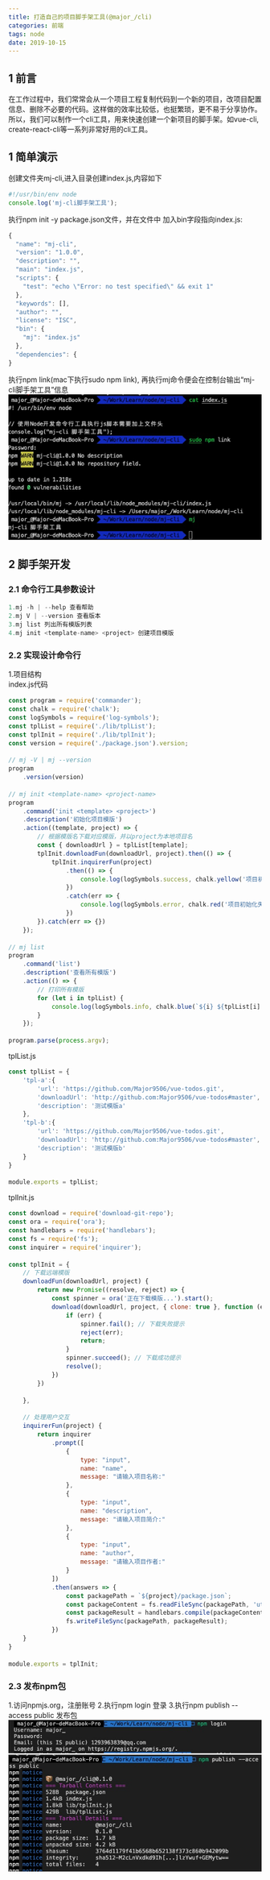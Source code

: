 ```yaml
---
title: 打造自己的项目脚手架工具(@major_/cli)
categories: 前端
tags: node
date: 2019-10-15
---
```

## 1 前言
在工作过程中，我们常常会从一个项目工程复制代码到一个新的项目，改项目配置信息、删除不必要的代码。这样做的效率比较低，也挺繁琐，更不易于分享协作。所以，我们可以制作一个cli工具，用来快速创建一个新项目的脚手架。如vue-cli, create-react-cli等一系列非常好用的cli工具。

## 1 简单演示
创建文件夹mj-cli,进入目录创建index.js,内容如下
```javascript
#!/usr/bin/env node
console.log('mj-cli脚手架工具');
```

执行npm init -y package.json文件，并在文件中 加入bin字段指向index.js:
```javascript
{
  "name": "mj-cli",
  "version": "1.0.0",
  "description": "",
  "main": "index.js",
  "scripts": {
    "test": "echo \"Error: no test specified\" && exit 1"
  },
  "keywords": [],
  "author": "",
  "license": "ISC",
  "bin": {
    "mj": "index.js"
  },
  "dependencies": {
}

```

执行npm link(mac下执行sudo npm link), 再执行mj命令便会在控制台输出“mj-cli脚手架工具”信息
![mj-cli](mj_cli/mj-cli1.0.jpg)

## 2 脚手架开发
### 2.1 命令行工具参数设计
```javascript
1.mj -h | --help 查看帮助   
2.mj V | --version 查看版本   
3.mj list 列出所有模版列表
4.mj init <template-name> <project> 创建项目模版
```
### 2.2 实现设计命令行
1.项目结构   
index.js代码

```javascript  
const program = require('commander');
const chalk = require('chalk');
const logSymbols = require('log-symbols');
const tplList = require('./lib/tplList');
const tplInit = require('./lib/tplInit');
const version = require('./package.json').version;

// mj -V | mj --version
program
    .version(version)

// mj init <template-name> <project-name>
program
    .command('init <template> <project>')
    .description('初始化项目模版')
    .action((template, project) => {
        // 根据模版名下载对应模版，并以project为本地项目名
        const { downloadUrl } = tplList[template];
        tplInit.downloadFun(downloadUrl, project).then(() => {
            tplInit.inquirerFun(project)
                .then(() => {
                    console.log(logSymbols.success, chalk.yellow('项目初始化成功'));
                })
                .catch(err => {
                    console.log(logSymbols.error, chalk.red('项目初始化失败'));
                })
        }).catch(err => {})
    });

// mj list
program
    .command('list')
    .description('查看所有模版')
    .action(() => {
        // 打印所有模版
        for (let i in tplList) {
            console.log(logSymbols.info, chalk.blue(`${i} ${tplList[i].description}`));
        }
    });

program.parse(process.argv);   
```

tplList.js
```javascript
const tplList = {
    'tpl-a':{
        'url': 'https://github.com/Major9506/vue-todos.git',
        'downloadUrl': 'http://github.com:Major9506/vue-todos#master',
        'description': '测试模版a'
    },
    'tpl-b':{
        'url': 'https://github.com/Major9506/vue-todos.git',
        'downloadUrl': 'http://github.com:Major9506/vue-todos#master',
        'description': '测试模版b'
    }
}

module.exports = tplList;
```

tplInit.js
```javascript
const download = require('download-git-repo');
const ora = require('ora');
const handlebars = require('handlebars');
const fs = require('fs');
const inquirer = require('inquirer');

const tplInit = {
    // 下载远端模版
    downloadFun(downloadUrl, project) {
        return new Promise((resolve, reject) => {
            const spinner = ora('正在下载模版...').start();
            download(downloadUrl, project, { clone: true }, function (err) {
                if (err) {
                    spinner.fail(); // 下载失败提示
                    reject(err);
                    return;
                }
                spinner.succeed(); // 下载成功提示
                resolve();
            })
        })

    },

    // 处理用户交互
    inquirerFun(project) {
        return inquirer
            .prompt([
                {
                    type: "input",
                    name: "name",
                    message: "请输入项目名称:"
                },
                {
                    type: "input",
                    name: "description",
                    message: "请输入项目简介:"
                },
                {
                    type: "input",
                    name: "author",
                    message: "请输入项目作者:"
                }
            ])
            .then(answers => {
                const packagePath = `${project}/package.json`;
                const packageContent = fs.readFileSync(packagePath, 'utf8');
                const packageResult = handlebars.compile(packageContent)(answers);
                fs.writeFileSync(packagePath, packageResult);
            })
    }
}

module.exports = tplInit;
```

### 2.3 发布npm包
1.访问npmjs.org，注册账号
2.执行npm login 登录
3.执行npm publish --access public 发布包
![mj-cli](mj_cli/mj-cli1.1.jpg)
![mj-cli](mj_cli/mj-cli1.2.jpg)
